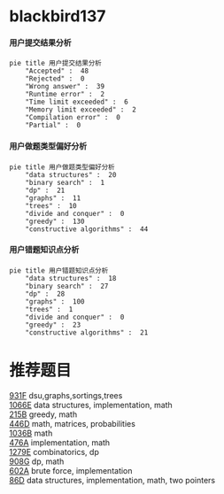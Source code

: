 # blackbird137

<!-- tabs:start -->



#### **用户提交结果分析**

```mermaid
pie title 用户提交结果分析
    "Accepted" :  48
    "Rejected" :  0
    "Wrong answer" :  39
    "Runtime error" :  2
    "Time limit exceeded" :  6
    "Memory limit exceeded" :  2
    "Compilation error" :  0
    "Partial" :  0
```

#### **用户做题类型偏好分析**

```mermaid
pie title 用户做题类型偏好分析
    "data structures" :  20
    "binary search" :  1
    "dp" :  21
    "graphs" :  11
    "trees" :  10
    "divide and conquer" :  0
    "greedy" :  130
    "constructive algorithms" :  44
```
#### **用户错题知识点分析**

```mermaid
pie title 用户错题知识点分析
    "data structures" :  18
    "binary search" :  27
    "dp" :  28
    "graphs" :  100
    "trees" :  1
    "divide and conquer" :  0
    "greedy" :  23
    "constructive algorithms" :  21
```



<!-- tabs:end -->
# 推荐题目
[931F](https://codeforces.com/contest/931/problem/F)		dsu,graphs,sortings,trees		  
[1066E](https://codeforces.com/contest/1066/problem/E)		data structures,
                        implementation,
                        math		  
[215B](https://codeforces.com/contest/215/problem/B)		greedy,
                        math		  
[446D](https://codeforces.com/contest/446/problem/D)		math,
                        matrices,
                        probabilities		  
[1036B](https://codeforces.com/contest/1036/problem/B)		math		  
[476A](https://codeforces.com/contest/476/problem/A)		implementation,
                        math		  
[1279E](https://codeforces.com/contest/1279/problem/E)		combinatorics,
                        dp		  
[908G](https://codeforces.com/contest/908/problem/G)		dp,
                        math		  
[602A](https://codeforces.com/contest/602/problem/A)		brute force,
                        implementation		  
[86D](https://codeforces.com/contest/86/problem/D)		data structures,
                        implementation,
                        math,
                        two pointers		  
